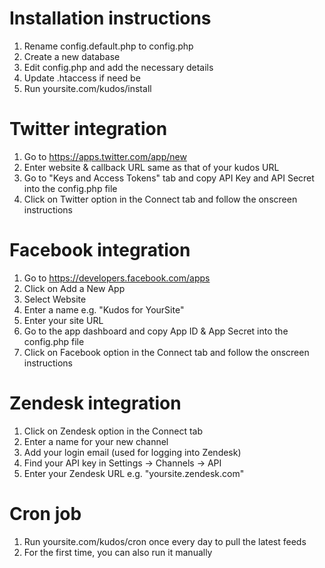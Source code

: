 # Installation instructions

1. Rename config.default.php to config.php
2. Create a new database
3. Edit config.php and add the necessary details
4. Update .htaccess if need be
5. Run yoursite.com/kudos/install

# Twitter integration

1. Go to https://apps.twitter.com/app/new
2. Enter website & callback URL same as that of your kudos URL
3. Go to "Keys and Access Tokens" tab and copy API Key and API Secret into the config.php file
4. Click on Twitter option in the Connect tab and follow the onscreen instructions

# Facebook integration

1. Go to https://developers.facebook.com/apps
2. Click on Add a New App
3. Select Website
4. Enter a name e.g. "Kudos for YourSite"
5. Enter your site URL
6. Go to the app dashboard and copy App ID & App Secret into the config.php file
7. Click on Facebook option in the Connect tab and follow the onscreen instructions


# Zendesk integration

1. Click on Zendesk option in the Connect tab
2. Enter a name for your new channel
3. Add your login email (used for logging into Zendesk)
4. Find your API key in Settings -> Channels -> API
5. Enter your Zendesk URL e.g. "yoursite.zendesk.com"

# Cron job

1. Run yoursite.com/kudos/cron once every day to pull the latest feeds
2. For the first time, you can also run it manually